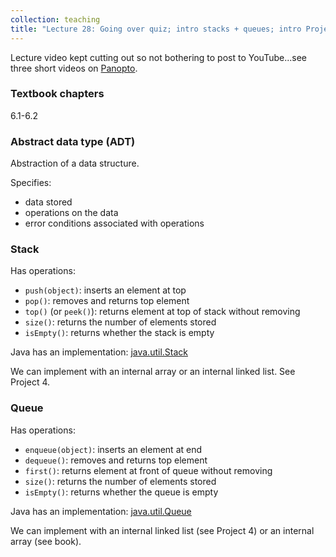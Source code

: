 ```yaml
---
collection: teaching
title: "Lecture 28: Going over quiz; intro stacks + queues; intro Project 4"
---
```


Lecture video kept cutting out so not bothering to post to YouTube...see three short videos on [Panopto](https://montana.hosted.panopto.com/Panopto/Pages/Sessions/List.aspx?folderID=761aede1-cd37-4643-af61-af3b01276d2e).

### Textbook chapters
6.1-6.2

### Abstract data type (ADT)
Abstraction of a data structure.

Specifies:
* data stored
* operations on the data
* error conditions associated with operations

### Stack
Has operations:
* `push(object)`: inserts an element at top
* `pop()`: removes and returns top element
* `top()` (or `peek()`): returns element at top of stack without removing
* `size()`: returns the number of elements stored
* `isEmpty()`: returns whether the stack is empty

Java has an implementation: [java.util.Stack](https://docs.oracle.com/en/java/javase/17/docs/api/java.base/java/util/Stack.html)

We can implement with an internal array or an internal linked list. See Project 4.

### Queue
Has operations:
* `enqueue(object)`: inserts an element at end
* `dequeue()`: removes and returns top element
* `first()`: returns element at front of queue  without removing
* `size()`: returns the number of elements stored
* `isEmpty()`: returns whether the queue is empty

Java has an implementation: [java.util.Queue](https://docs.oracle.com/en/java/javase/17/docs/api/java.base/java/util/Queue.html)

We can implement with an internal linked list (see Project 4) or an internal
array (see book).
